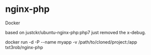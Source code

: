 # nginx-php
Docker


based on justckr/ubuntu-nginx-php:php7 just removed the x-debug.


docker run -d -P --name myapp -v /path/to/cloned/project:/app txt3rob/nginx-php
